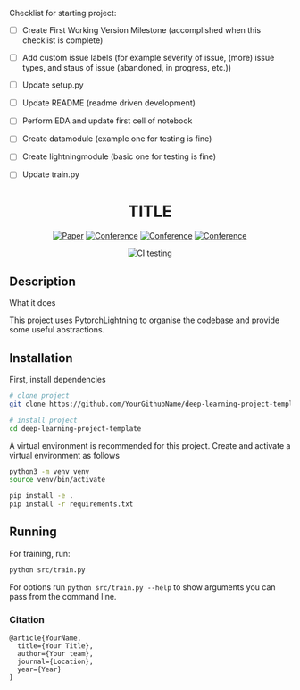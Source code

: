 Checklist for starting project:

* [ ] Create First Working Version Milestone (accomplished when this checklist is complete)
* [ ] Add custom issue labels (for example severity of issue, (more) issue types, and staus of issue (abandoned, in progress, etc.))
* [ ] Update setup.py
* [ ] Update README (readme driven development)

* [ ] Perform EDA and update first cell of notebook
* [ ] Create datamodule (example one for testing is fine)
* [ ] Create lightningmodule (basic one for testing is fine)
* [ ] Update train.py


<div align="center">

# TITLE

[![Paper](http://img.shields.io/badge/paper-arxiv.1001.2234-B31B1B.svg)](https://www.nature.com/articles/nature14539)
[![Conference](http://img.shields.io/badge/NeurIPS-2019-4b44ce.svg)](https://papers.nips.cc/book/advances-in-neural-information-processing-systems-31-2018)
[![Conference](http://img.shields.io/badge/ICLR-2019-4b44ce.svg)](https://papers.nips.cc/book/advances-in-neural-information-processing-systems-31-2018)
[![Conference](http://img.shields.io/badge/AnyConference-year-4b44ce.svg)](https://papers.nips.cc/book/advances-in-neural-information-processing-systems-31-2018)
<!--
ARXIV
[![Paper](http://img.shields.io/badge/arxiv-math.co:1480.1111-B31B1B.svg)](https://www.nature.com/articles/nature14539)
-->
![CI testing](https://github.com/PyTorchLightning/deep-learning-project-template/workflows/CI%20testing/badge.svg?branch=master&event=push)


<!--
Conference
-->
</div>

## Description
What it does

This project uses PytorchLightning to organise the codebase and provide some useful abstractions.


## Installation
First, install dependencies
```bash
# clone project
git clone https://github.com/YourGithubName/deep-learning-project-template

# install project
cd deep-learning-project-template
```

A virtual environment is recommended for this project. Create and activate a virtual environment as follows

```bash
python3 -m venv venv
source venv/bin/activate

pip install -e .
pip install -r requirements.txt
```

## Running

For training, run:

```bash
python src/train.py
```

For options run `python src/train.py --help` to show arguments you can pass from the command line.

### Citation
```
@article{YourName,
  title={Your Title},
  author={Your team},
  journal={Location},
  year={Year}
}
```
